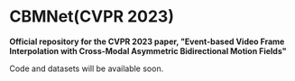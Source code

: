 # CBMNet(CVPR 2023)
**Official repository for the CVPR 2023 paper, "Event-based Video Frame Interpolation with Cross-Modal Asymmetric Bidirectional Motion Fields"**

Code and datasets will be available soon.
